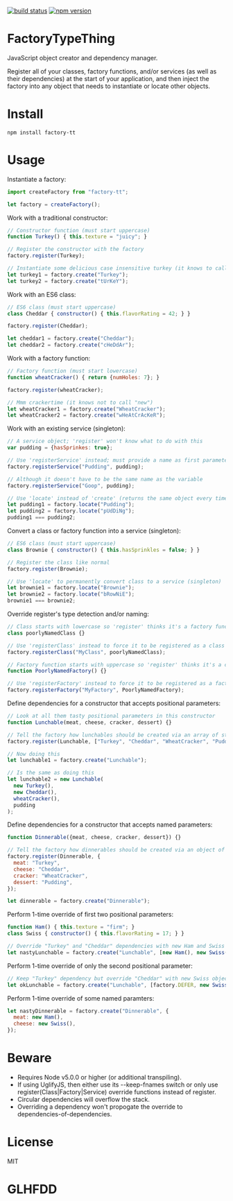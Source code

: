 [![build status](https://img.shields.io/travis/meeber/factory-type-thing.svg)](https://travis-ci.org/meeber/factory-type-thing)
[![npm version](https://img.shields.io/npm/v/factory-tt.svg)](https://www.npmjs.com/package/factory-tt)

# FactoryTypeThing

JavaScript object creator and dependency manager.

Register all of your classes, factory functions, and/or services (as well as their dependencies) at the start of your application, and then inject the factory into any object that needs to instantiate or locate other objects.

# Install

```
npm install factory-tt
```

# Usage

Instantiate a factory:

```js
import createFactory from "factory-tt";

let factory = createFactory();
```

Work with a traditional constructor:

```js
// Constructor function (must start uppercase)
function Turkey() { this.texture = "juicy"; }

// Register the constructor with the factory
factory.register(Turkey);

// Instantiate some delicious case insensitive turkey (it knows to call "new")
let turkey1 = factory.create("Turkey");
let turkey2 = factory.create("tUrKeY");
```

Work with an ES6 class:

```js
// ES6 class (must start uppercase)
class Cheddar { constructor() { this.flavorRating = 42; } }

factory.register(Cheddar);

let cheddar1 = factory.create("Cheddar");
let cheddar2 = factory.create("cHeDdAr");
```

Work with a factory function:

```js
// Factory function (must start lowercase)
function wheatCracker() { return {numHoles: 7}; }

factory.register(wheatCracker);

// Mmm crackertime (it knows not to call "new")
let wheatCracker1 = factory.create("WheatCracker");
let wheatCracker2 = factory.create("wHeAtCrAcKeR");
```

Work with an existing service (singleton):

```js
// A service object; 'register' won't know what to do with this
var pudding = {hasSprinkes: true};

// Use 'registerService' instead; must provide a name as first parameter
factory.registerService("Pudding", pudding);

// Although it doesn't have to be the same name as the variable
factory.registerService("Goop", pudding);

// Use 'locate' instead of 'create' (returns the same object every time)
let pudding1 = factory.locate("Pudding");
let pudding2 = factory.locate("pUdDiNg");
pudding1 === pudding2;
```

Convert a class or factory function into a service (singleton):

```js
// ES6 class (must start uppercase)
class Brownie { constructor() { this.hasSprinkles = false; } }

// Register the class like normal
factory.register(Brownie);

// Use 'locate' to permanently convert class to a service (singleton)
let brownie1 = factory.locate("Brownie");
let brownie2 = factory.locate("bRowNiE");
brownie1 === brownie2;
```

Override register's type detection and/or naming:

```js
// Class starts with lowercase so 'register' thinks it's a factory function
class poorlyNamedClass {}

// Use 'registerClass' instead to force it to be registered as a class
factory.registerClass("MyClass", poorlyNamedClass);

// Factory function starts with uppercase so 'register' thinks it's a class
function PoorlyNamedFactory() {}

// Use 'registerFactory' instead to force it to be registered as a factory
factory.registerFactory("MyFactory", PoorlyNamedFactory);
```

Define dependencies for a constructor that accepts positional parameters:

```js
// Look at all them tasty positional parameters in this constructor
function Lunchable(meat, cheese, cracker, dessert) {}

// Tell the factory how lunchables should be created via an array of strings
factory.register(Lunchable, ["Turkey", "Cheddar", "WheatCracker", "Pudding"]);

// Now doing this
let lunchable1 = factory.create("Lunchable");

// Is the same as doing this
let lunchable2 = new Lunchable(
  new Turkey(),
  new Cheddar(),
  wheatCracker(),
  pudding
);
```

Define dependencies for a constructor that accepts named parameters:

```js
function Dinnerable({meat, cheese, cracker, dessert}) {}

// Tell the factory how dinnerables should be created via an object of strings
factory.register(Dinnerable, {
  meat: "Turkey",
  cheese: "Cheddar",
  cracker: "WheatCracker",
  dessert: "Pudding",
});

let dinnerable = factory.create("Dinnerable");
```

Perform 1-time override of first two positional parameters:

```js
function Ham() { this.texture = "firm"; }
class Swiss { constructor() { this.flavorRating = 17; } }

// Override "Turkey" and "Cheddar" dependencies with new Ham and Swiss objects
let nastyLunchable = factory.create("Lunchable", [new Ham(), new Swiss()]);
```

Perform 1-time override of only the second positional parameter:

```js
// Keep "Turkey" dependency but override "Cheddar" with new Swiss object
let okLunchable = factory.create("Lunchable", [factory.DEFER, new Swiss()]);
```

Perform 1-time override of some named paramters:

```js
let nastyDinnerable = factory.create("Dinnerable", {
  meat: new Ham(), 
  cheese: new Swiss(),
});
```

# Beware

* Requires Node v5.0.0 or higher (or additional transpiling).
* If using UglifyJS, then either use its --keep-fnames switch or only use register(Class|Factory|Service) override functions instead of register.
* Circular dependencies will overflow the stack.
* Overriding a dependency won't propogate the override to dependencies-of-dependencies.

# License

MIT

# GLHFDD

